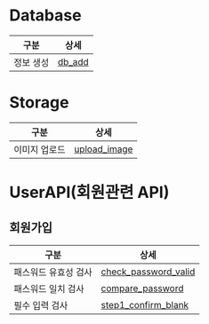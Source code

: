 # Database

| 구분      | 상세                         |
| --------- | ---------------------------- |
| 정보 생성 | [db_add](global.html#db_add) |

# Storage

| 구분          | 상세                                     |
| ------------- | ---------------------------------------- |
| 이미지 업로드 | [upload_image](global.html#upload_image) |

# UserAPI(회원관련 API)

## 회원가입

| 구분                 | 상세                                                     |
| -------------------- | -------------------------------------------------------- |
| 패스워드 유효성 검사 | [check_password_valid](global.html#check_password_valid) |
| 패스워드 일치 검사   | [compare_password](global.html#compare_password)         |
| 필수 입력 검사       | [step1_confirm_blank](global.html#step1_confirm_blank)   |
